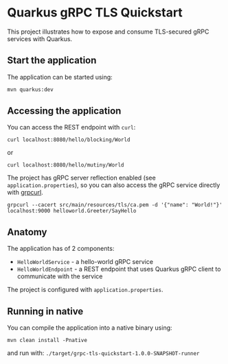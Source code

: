 Quarkus gRPC TLS Quickstart
========================

This project illustrates how to expose and consume TLS-secured gRPC services with Quarkus.

## Start the application

The application can be started using: 

```bash
mvn quarkus:dev
```  

## Accessing the application

You can access the REST endpoint with `curl`:
```
curl localhost:8080/hello/blocking/World
```                                     

or
```
curl localhost:8080/hello/mutiny/World
```

The project has gRPC server reflection enabled (see `application.properties`), so you can also access 
the gRPC service directly with [grpcurl](https://github.com/fullstorydev/grpcurl).

```
grpcurl --cacert src/main/resources/tls/ca.pem -d '{"name": "World!"}' localhost:9000 helloworld.Greeter/SayHello
``` 

## Anatomy
The application has of 2 components:

* `HelloWorldService` - a hello-world gRPC service 
* `HelloWorldEndpoint` - a REST endpoint that uses Quarkus gRPC client to communicate with
the service

The project is configured with `application.properties`.


## Running in native

You can compile the application into a native binary using:

`mvn clean install -Pnative`

and run with:
`./target/grpc-tls-quickstart-1.0.0-SNAPSHOT-runner` 
